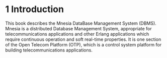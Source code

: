 # 1 Introduction

This book describes the Mnesia DataBase Management System (DBMS). Mnesia is a distributed Database Management System, appropriate for telecommunications applications and other Erlang applications which require continuous operation and soft real-time properties. It is one section of the Open Telecom Platform (OTP), which is a control system platform for building telecommunications applications.